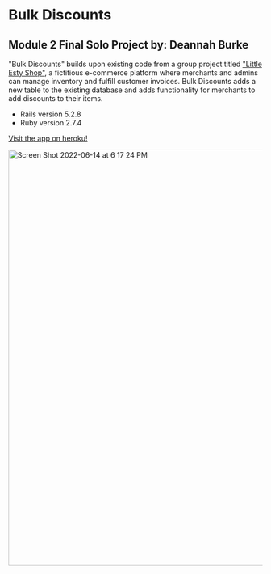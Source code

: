 # Bulk Discounts

## Module 2 Final Solo Project by: Deannah Burke

"Bulk Discounts" builds upon existing code from a group project titled ["Little Esty Shop"](https://github.com/NickJacobsss/little-esty-shop), a fictitious e-commerce platform where merchants and admins can manage inventory and fulfill customer invoices. Bulk Discounts adds a new table to the existing database and adds functionality for merchants to add discounts to their items.
* Rails version 5.2.8
* Ruby version 2.7.4

[Visit the app on heroku!](https://bulk-discounts-db.herokuapp.com/)

<img width="823" alt="Screen Shot 2022-06-14 at 6 17 24 PM" src="https://user-images.githubusercontent.com/98491210/173710388-fa103cf1-e4c7-4443-bf8a-c1deb9b718d3.png">
